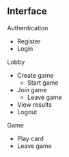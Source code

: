 Interface
---------

Authentication
- Register
- Login

Lobby
- Create game
  - Start game
- Join game
  - Leave game
- View results
- Logout

Game
- Play card
- Leave game

